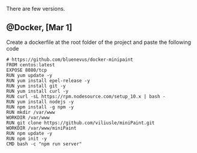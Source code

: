 There are few versions.

## @Docker, [Mar 1]

Create a dockerfile at the root folder of the project and paste the following code

```
# https://github.com/bluenevus/docker-minipaint
FROM centos:latest
EXPOSE 8080/tcp
RUN yum update -y
RUN yum install epel-release -y
RUN yum install git -y
RUN yum install curl -y
RUN curl -sL https://rpm.nodesource.com/setup_10.x | bash -
RUN yum install nodejs -y
RUN npm install -g npm -y
RUN mkdir /var/www
WORKDIR /var/www
RUN git clone https://github.com/viliusle/miniPaint.git
WORKDIR /var/www/miniPaint
RUN npm update -y
RUN npm init -y
CMD bash -c "npm run server"
```